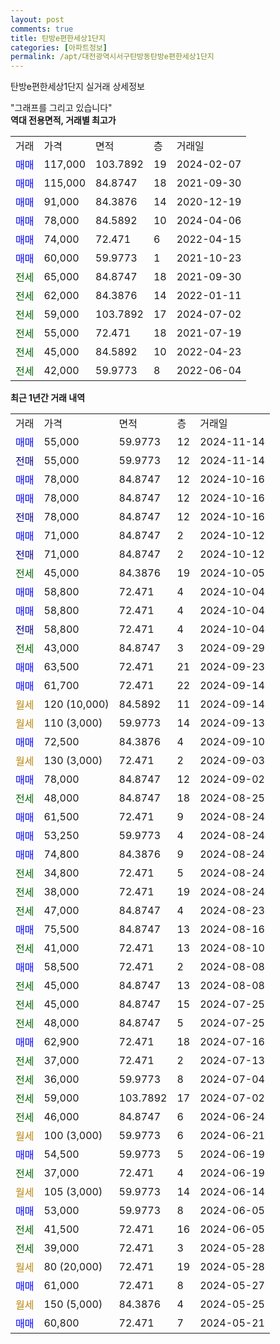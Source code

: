```yaml
---
layout: post
comments: true
title: 탄방e편한세상1단지
categories: [아파트정보]
permalink: /apt/대전광역시서구탄방동탄방e편한세상1단지
---
```


탄방e편한세상1단지 실거래 상세정보

<script type="text/javascript">
  google.charts.load('current', {'packages':['line', 'corechart']});
  google.charts.setOnLoadCallback(drawChart);

  function drawChart() {
    var data = new google.visualization.DataTable();
    data.addColumn('date', '거래일');
    data.addColumn('number', "매매");
    data.addColumn('number', "전세");
    data.addColumn('number', "전매");

    data.addRows([[new Date(Date.parse("2024-11-14")), 55000, null, null], [new Date(Date.parse("2024-11-14")), null, null, 55000], [new Date(Date.parse("2024-10-16")), 78000, null, null], [new Date(Date.parse("2024-10-16")), 78000, null, null], [new Date(Date.parse("2024-10-16")), null, null, 78000], [new Date(Date.parse("2024-10-12")), 71000, null, null], [new Date(Date.parse("2024-10-12")), null, null, 71000], [new Date(Date.parse("2024-10-05")), null, 45000, null], [new Date(Date.parse("2024-10-04")), 58800, null, null], [new Date(Date.parse("2024-10-04")), 58800, null, null], [new Date(Date.parse("2024-10-04")), null, null, 58800], [new Date(Date.parse("2024-09-29")), null, 43000, null], [new Date(Date.parse("2024-09-23")), 63500, null, null], [new Date(Date.parse("2024-09-14")), 61700, null, null], [new Date(Date.parse("2024-09-14")), null, null, null], [new Date(Date.parse("2024-09-13")), null, null, null], [new Date(Date.parse("2024-09-10")), 72500, null, null], [new Date(Date.parse("2024-09-03")), null, null, null], [new Date(Date.parse("2024-09-02")), 78000, null, null], [new Date(Date.parse("2024-08-25")), null, 48000, null], [new Date(Date.parse("2024-08-24")), 61500, null, null], [new Date(Date.parse("2024-08-24")), 53250, null, null], [new Date(Date.parse("2024-08-24")), 74800, null, null], [new Date(Date.parse("2024-08-24")), null, 34800, null], [new Date(Date.parse("2024-08-24")), null, 38000, null], [new Date(Date.parse("2024-08-23")), null, 47000, null], [new Date(Date.parse("2024-08-16")), 75500, null, null], [new Date(Date.parse("2024-08-10")), null, 41000, null], [new Date(Date.parse("2024-08-08")), 58500, null, null], [new Date(Date.parse("2024-08-08")), null, 45000, null], [new Date(Date.parse("2024-07-25")), null, 45000, null], [new Date(Date.parse("2024-07-25")), null, 48000, null], [new Date(Date.parse("2024-07-16")), 62900, null, null], [new Date(Date.parse("2024-07-13")), null, 37000, null], [new Date(Date.parse("2024-07-04")), null, 36000, null], [new Date(Date.parse("2024-07-02")), null, 59000, null], [new Date(Date.parse("2024-06-24")), null, 46000, null], [new Date(Date.parse("2024-06-21")), null, null, null], [new Date(Date.parse("2024-06-19")), 54500, null, null], [new Date(Date.parse("2024-06-19")), null, 37000, null], [new Date(Date.parse("2024-06-14")), null, null, null], [new Date(Date.parse("2024-06-05")), 53000, null, null], [new Date(Date.parse("2024-06-05")), null, 41500, null], [new Date(Date.parse("2024-05-28")), null, 39000, null], [new Date(Date.parse("2024-05-28")), null, null, null], [new Date(Date.parse("2024-05-27")), 61000, null, null], [new Date(Date.parse("2024-05-25")), null, null, null], [new Date(Date.parse("2024-05-21")), 60800, null, null]]);

    var options = {
      hAxis: {
        format: 'yyyy/MM/dd'
      },    
      lineWidth: 0,
      pointsVisible: true,    
      title: '최근 1년간 유형별 실거래가 분포',
      legend: { position: 'bottom' }
    };

    var formatter = new google.visualization.NumberFormat({pattern:'###,###'} );
    formatter.format(data, 1);
    formatter.format(data, 2);
    
    setTimeout(function() {
        var chart = new google.visualization.LineChart(document.getElementById('columnchart_material'));
        chart.draw(data, (options));
        document.getElementById('loading').style.display = 'none';
    }, 200);
  }
</script>


<div id="loading" style="z-index:20; display: block; margin-left: 0px">"그래프를 그리고 있습니다"</div>
<div id="columnchart_material" style="width: 95%; margin-left: 0px; display: block"></div>
<!-- contents start -->
<b>역대 전용면적, 거래별 최고가</b>
<table class="sortable">
    <tr>
      <td>거래</td>
      <td>가격</td>
      <td>면적</td>
      <td>층</td>
      <td>거래일</td>
    </tr>
        <tr>
          <td><a style="color: blue">매매</a></td>
          <td>117,000</td>
          <td>103.7892</td>
          <td>19</td>
          <td>2024-02-07</td>
        </tr>            <tr>
          <td><a style="color: blue">매매</a></td>
          <td>115,000</td>
          <td>84.8747</td>
          <td>18</td>
          <td>2021-09-30</td>
        </tr>            <tr>
          <td><a style="color: blue">매매</a></td>
          <td>91,000</td>
          <td>84.3876</td>
          <td>14</td>
          <td>2020-12-19</td>
        </tr>            <tr>
          <td><a style="color: blue">매매</a></td>
          <td>78,000</td>
          <td>84.5892</td>
          <td>10</td>
          <td>2024-04-06</td>
        </tr>            <tr>
          <td><a style="color: blue">매매</a></td>
          <td>74,000</td>
          <td>72.471</td>
          <td>6</td>
          <td>2022-04-15</td>
        </tr>            <tr>
          <td><a style="color: blue">매매</a></td>
          <td>60,000</td>
          <td>59.9773</td>
          <td>1</td>
          <td>2021-10-23</td>
        </tr>        
        <tr>
              <td><a style="color: darkgreen">전세</a></td>
              <td>65,000</td>
              <td>84.8747</td>
              <td>18</td>
              <td>2021-09-30</td>
            </tr>            <tr>
              <td><a style="color: darkgreen">전세</a></td>
              <td>62,000</td>
              <td>84.3876</td>
              <td>14</td>
              <td>2022-01-11</td>
            </tr>            <tr>
              <td><a style="color: darkgreen">전세</a></td>
              <td>59,000</td>
              <td>103.7892</td>
              <td>17</td>
              <td>2024-07-02</td>
            </tr>            <tr>
              <td><a style="color: darkgreen">전세</a></td>
              <td>55,000</td>
              <td>72.471</td>
              <td>18</td>
              <td>2021-07-19</td>
            </tr>            <tr>
              <td><a style="color: darkgreen">전세</a></td>
              <td>45,000</td>
              <td>84.5892</td>
              <td>10</td>
              <td>2022-04-23</td>
            </tr>            <tr>
              <td><a style="color: darkgreen">전세</a></td>
              <td>42,000</td>
              <td>59.9773</td>
              <td>8</td>
              <td>2022-06-04</td>
            </tr>        
    
</table>

<b>최근 1년간 거래 내역</b>

<table class="sortable">
    <tr>
      <td>거래</td>
      <td>가격</td>
      <td>면적</td>
      <td>층</td>
      <td>거래일</td>
    </tr>
    <tr>
      <td><a style="color: blue">매매</a></td>
      <td>55,000</td>
      <td>59.9773</td>
      <td>12</td>
      <td>2024-11-14</td>
    </tr>          <tr>
      <td><a style="color: darkblue">전매</a></td>
      <td>55,000</td>
      <td>59.9773</td>
      <td>12</td>
      <td>2024-11-14</td>
    </tr>          <tr>
      <td><a style="color: blue">매매</a></td>
      <td>78,000</td>
      <td>84.8747</td>
      <td>12</td>
      <td>2024-10-16</td>
    </tr>          <tr>
      <td><a style="color: blue">매매</a></td>
      <td>78,000</td>
      <td>84.8747</td>
      <td>12</td>
      <td>2024-10-16</td>
    </tr>          <tr>
      <td><a style="color: darkblue">전매</a></td>
      <td>78,000</td>
      <td>84.8747</td>
      <td>12</td>
      <td>2024-10-16</td>
    </tr>          <tr>
      <td><a style="color: blue">매매</a></td>
      <td>71,000</td>
      <td>84.8747</td>
      <td>2</td>
      <td>2024-10-12</td>
    </tr>          <tr>
      <td><a style="color: darkblue">전매</a></td>
      <td>71,000</td>
      <td>84.8747</td>
      <td>2</td>
      <td>2024-10-12</td>
    </tr>          <tr>
      <td><a style="color: darkgreen">전세</a></td>
      <td>45,000</td>
      <td>84.3876</td>
      <td>19</td>
      <td>2024-10-05</td>
    </tr>          <tr>
      <td><a style="color: blue">매매</a></td>
      <td>58,800</td>
      <td>72.471</td>
      <td>4</td>
      <td>2024-10-04</td>
    </tr>          <tr>
      <td><a style="color: blue">매매</a></td>
      <td>58,800</td>
      <td>72.471</td>
      <td>4</td>
      <td>2024-10-04</td>
    </tr>          <tr>
      <td><a style="color: darkblue">전매</a></td>
      <td>58,800</td>
      <td>72.471</td>
      <td>4</td>
      <td>2024-10-04</td>
    </tr>          <tr>
      <td><a style="color: darkgreen">전세</a></td>
      <td>43,000</td>
      <td>84.8747</td>
      <td>3</td>
      <td>2024-09-29</td>
    </tr>          <tr>
      <td><a style="color: blue">매매</a></td>
      <td>63,500</td>
      <td>72.471</td>
      <td>21</td>
      <td>2024-09-23</td>
    </tr>          <tr>
      <td><a style="color: blue">매매</a></td>
      <td>61,700</td>
      <td>72.471</td>
      <td>22</td>
      <td>2024-09-14</td>
    </tr>          <tr>
      <td><a style="color: darkgoldenrod">월세</a></td>
      <td>120 (10,000)</td>
      <td>84.5892</td>
      <td>11</td>
      <td>2024-09-14</td>
    </tr>          <tr>
      <td><a style="color: darkgoldenrod">월세</a></td>
      <td>110 (3,000)</td>
      <td>59.9773</td>
      <td>14</td>
      <td>2024-09-13</td>
    </tr>          <tr>
      <td><a style="color: blue">매매</a></td>
      <td>72,500</td>
      <td>84.3876</td>
      <td>4</td>
      <td>2024-09-10</td>
    </tr>          <tr>
      <td><a style="color: darkgoldenrod">월세</a></td>
      <td>130 (3,000)</td>
      <td>72.471</td>
      <td>2</td>
      <td>2024-09-03</td>
    </tr>          <tr>
      <td><a style="color: blue">매매</a></td>
      <td>78,000</td>
      <td>84.8747</td>
      <td>12</td>
      <td>2024-09-02</td>
    </tr>          <tr>
      <td><a style="color: darkgreen">전세</a></td>
      <td>48,000</td>
      <td>84.8747</td>
      <td>18</td>
      <td>2024-08-25</td>
    </tr>          <tr>
      <td><a style="color: blue">매매</a></td>
      <td>61,500</td>
      <td>72.471</td>
      <td>9</td>
      <td>2024-08-24</td>
    </tr>          <tr>
      <td><a style="color: blue">매매</a></td>
      <td>53,250</td>
      <td>59.9773</td>
      <td>4</td>
      <td>2024-08-24</td>
    </tr>          <tr>
      <td><a style="color: blue">매매</a></td>
      <td>74,800</td>
      <td>84.3876</td>
      <td>9</td>
      <td>2024-08-24</td>
    </tr>          <tr>
      <td><a style="color: darkgreen">전세</a></td>
      <td>34,800</td>
      <td>72.471</td>
      <td>5</td>
      <td>2024-08-24</td>
    </tr>          <tr>
      <td><a style="color: darkgreen">전세</a></td>
      <td>38,000</td>
      <td>72.471</td>
      <td>19</td>
      <td>2024-08-24</td>
    </tr>          <tr>
      <td><a style="color: darkgreen">전세</a></td>
      <td>47,000</td>
      <td>84.8747</td>
      <td>4</td>
      <td>2024-08-23</td>
    </tr>          <tr>
      <td><a style="color: blue">매매</a></td>
      <td>75,500</td>
      <td>84.8747</td>
      <td>13</td>
      <td>2024-08-16</td>
    </tr>          <tr>
      <td><a style="color: darkgreen">전세</a></td>
      <td>41,000</td>
      <td>72.471</td>
      <td>13</td>
      <td>2024-08-10</td>
    </tr>          <tr>
      <td><a style="color: blue">매매</a></td>
      <td>58,500</td>
      <td>72.471</td>
      <td>2</td>
      <td>2024-08-08</td>
    </tr>          <tr>
      <td><a style="color: darkgreen">전세</a></td>
      <td>45,000</td>
      <td>84.8747</td>
      <td>13</td>
      <td>2024-08-08</td>
    </tr>          <tr>
      <td><a style="color: darkgreen">전세</a></td>
      <td>45,000</td>
      <td>84.8747</td>
      <td>15</td>
      <td>2024-07-25</td>
    </tr>          <tr>
      <td><a style="color: darkgreen">전세</a></td>
      <td>48,000</td>
      <td>84.8747</td>
      <td>5</td>
      <td>2024-07-25</td>
    </tr>          <tr>
      <td><a style="color: blue">매매</a></td>
      <td>62,900</td>
      <td>72.471</td>
      <td>18</td>
      <td>2024-07-16</td>
    </tr>          <tr>
      <td><a style="color: darkgreen">전세</a></td>
      <td>37,000</td>
      <td>72.471</td>
      <td>2</td>
      <td>2024-07-13</td>
    </tr>          <tr>
      <td><a style="color: darkgreen">전세</a></td>
      <td>36,000</td>
      <td>59.9773</td>
      <td>8</td>
      <td>2024-07-04</td>
    </tr>          <tr>
      <td><a style="color: darkgreen">전세</a></td>
      <td>59,000</td>
      <td>103.7892</td>
      <td>17</td>
      <td>2024-07-02</td>
    </tr>          <tr>
      <td><a style="color: darkgreen">전세</a></td>
      <td>46,000</td>
      <td>84.8747</td>
      <td>6</td>
      <td>2024-06-24</td>
    </tr>          <tr>
      <td><a style="color: darkgoldenrod">월세</a></td>
      <td>100 (3,000)</td>
      <td>59.9773</td>
      <td>6</td>
      <td>2024-06-21</td>
    </tr>          <tr>
      <td><a style="color: blue">매매</a></td>
      <td>54,500</td>
      <td>59.9773</td>
      <td>5</td>
      <td>2024-06-19</td>
    </tr>          <tr>
      <td><a style="color: darkgreen">전세</a></td>
      <td>37,000</td>
      <td>72.471</td>
      <td>4</td>
      <td>2024-06-19</td>
    </tr>          <tr>
      <td><a style="color: darkgoldenrod">월세</a></td>
      <td>105 (3,000)</td>
      <td>59.9773</td>
      <td>14</td>
      <td>2024-06-14</td>
    </tr>          <tr>
      <td><a style="color: blue">매매</a></td>
      <td>53,000</td>
      <td>59.9773</td>
      <td>8</td>
      <td>2024-06-05</td>
    </tr>          <tr>
      <td><a style="color: darkgreen">전세</a></td>
      <td>41,500</td>
      <td>72.471</td>
      <td>16</td>
      <td>2024-06-05</td>
    </tr>          <tr>
      <td><a style="color: darkgreen">전세</a></td>
      <td>39,000</td>
      <td>72.471</td>
      <td>3</td>
      <td>2024-05-28</td>
    </tr>          <tr>
      <td><a style="color: darkgoldenrod">월세</a></td>
      <td>80 (20,000)</td>
      <td>72.471</td>
      <td>19</td>
      <td>2024-05-28</td>
    </tr>          <tr>
      <td><a style="color: blue">매매</a></td>
      <td>61,000</td>
      <td>72.471</td>
      <td>8</td>
      <td>2024-05-27</td>
    </tr>          <tr>
      <td><a style="color: darkgoldenrod">월세</a></td>
      <td>150 (5,000)</td>
      <td>84.3876</td>
      <td>4</td>
      <td>2024-05-25</td>
    </tr>          <tr>
      <td><a style="color: blue">매매</a></td>
      <td>60,800</td>
      <td>72.471</td>
      <td>7</td>
      <td>2024-05-21</td>
    </tr>      </table>
<!-- contents end -->    

